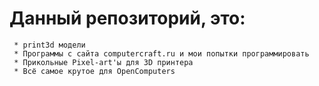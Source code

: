 # Данный репозиторий, это: 
     * print3d модели
     * Программы с сайта computercraft.ru и мои попытки программировать
     * Прикольные Pixel-art'ы для 3D принтера
     * Всё самое крутое для OpenComputers
